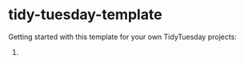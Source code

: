 # tidy-tuesday-template

Getting started with this template for your own TidyTuesday projects:

1. 
